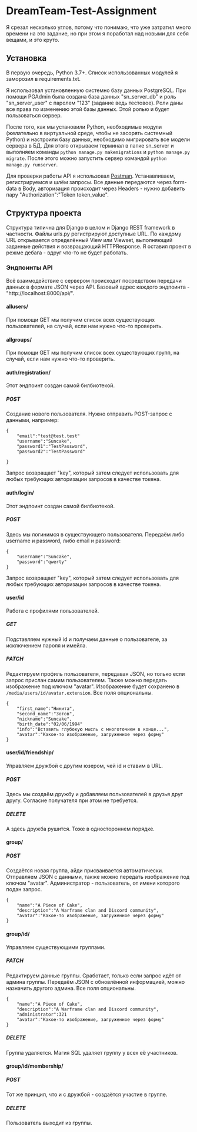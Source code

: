# DreamTeam-Test-Assignment

Я срезал несколько углов, потому что понимаю, что уже затратил много времени на это задание, но при этом я поработал над новыми для себя вещами, и это круто.

## Установка

В первую очередь, Python 3.7+. Список использованных модулей я заморозил в requirements.txt. 

Я использовал установленную системно базу данных PostgreSQL. При помощи PGAdmin была создана база данных "sn_server_db" и роль "sn_server_user" с паролем "123" (задание ведь тестовое). Роли даны все права по изменению этой базы данных. Этой ролью и будет пользоваться сервер.

После того, как мы установили Python, необходимые модули (желательно в виртуальной среде, чтобы не засорять системный Python) и настроили базу данных, необходимо мигрировать все модели сервера в БД. Для этого открываем терминал в папке sn_server и выполняем команды `python manage.py makemigrations` и `python manage.py migrate`. После этого можно запустить сервер командой `python manage.py runserver`.

Для проверки работы API я использовал [Postman](https://www.getpostman.com/). Устанавливаем, регистрируемся и шлём запросы. Все данные передаются через form-data в Body, авторизация происходит через Headers - нужно добавить пару "Authorization":"Token token_value".

## Структура проекта

Структура типична для Django в целом и Django REST framework в частности. Файлы urls.py регистрируют доступные URL. По каждому URL открывается определённый View или Viewset, выполняющий заданные действия и возвращающий HTTPResponse. Я оставил проект в режме дебага - вдруг что-то не будет работать.

### Эндпоинты API

Всё взаимодействие с сервером происходит посредством передачи данных в формате JSON через API. Базовый адрес каждого эндпоинта - "http://localhost:8000/api/".

#### allusers/

При помощи GET мы получим список всех существующих пользователей, на случай, если нам нужно что-то проверить.

#### allgroups/

При помощи GET мы получим список всех существующих групп, на случай, если нам нужно что-то проверить.

#### auth/registration/

Этот эндпоинт создан самой билбиотекой.

##### POST

Создание нового пользователя. Нужно отправить POST-запрос с данными, например:

```
{
    "email":"test@test.test"
    "username":"Suncake",
    "password1":"TestPassword",
    "password2":"TestPassword"
    
}
```

Запрос возвращает "key", который затем следует использовать для любых требующих авторизации запросов в качестве токена.

#### auth/login/

Этот эндпоинт создан самой билбиотекой.

##### POST

Здесь мы логинимся в существующего пользователя. Передаём либо username и password, либо email и password:

```
{
    "username":"Suncake",
    "password":"qwerty"
}
```

Запрос возвращает "key", который затем следует использовать для любых требующих авторизации запросов в качестве токена.

#### user/id

Работа с профилями пользователей.

##### GET

Подставляем нужный id и получаем данные о пользователе, за исключением пароля и имейла.

##### PATCH

Редактируем профиль пользователя, передавая JSON, но только если запрос прислан самим пользователем. Также можно передать изображение под ключом "avatar". Изображение будет сохранено в `/media/users/id/avatar.extension`. Все поля опциональны.

```
{
    "first_name":"Никита",
    "second_name":"Зотов",
    "nickname":"Suncake",
    "birth_date":"02/06/1994"
    "info":"Вставить глубокую мысль с многоточием в конце...",
    "avatar":"Какое-то изображение, загруженное через форму"
}
```
#### user/id/friendship/

Управляем дружбой с другим юзером, чей id и ставим в URL.
  
##### POST

Здесь мы создаём дружбу и добавляем пользователей в друзья друг другу. Согласие получателя при этом не требуется.

##### DELETE

А здесь дружба рушится. Тоже в одностороннем порядке.

#### group/
  
##### POST

Создаётся новая группа, айди присваивается автоматически. Отправляем JSON с данными, также можно передать изображение под ключом "avatar". Администратор - пользователь, от имени которого подан запрос.

```
{
    "name":"A Piece of Cake",
    "description":"A Warframe clan and Discord community",
    "avatar":"Какое-то изображение, загруженное через форму"
}
```

#### group/id/

Управляем существующими группами.

##### PATCH

Редактируем данные группы. Сработает, только если запрос идёт от админа группы. Передаём JSON с обновлённой информацией, можно назначить другого админа. Все поля опциональны.


```
{
    "name":"A Piece of Cake",
    "description":"A Warframe clan and Discord community",
    "administrator":321
    "avatar":"Какое-то изображение, загруженное через форму"
}
```

##### DELETE

Группа удаляется. Магия SQL удаляет группу у всех её участников.

#### group/id/membership/
  
##### POST

Тот же принцип, что и с дружбой - создаётся участие в группе.

##### DELETE

Пользователь выходит из группы.

